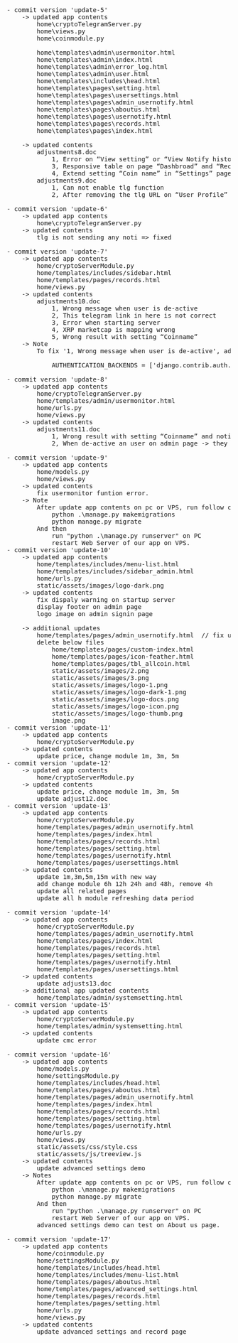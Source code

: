 <pre>
- commit version 'update-5'
    -> updated app contents
        home\cryptoTelegramServer.py
        home\views.py
        home\coinmodule.py

        home\templates\admin\usermonitor.html
        home\templates\admin\index.html
        home\templates\admin\error_log.html
        home\templates\admin\user.html
        home\templates\includes\head.html
        home\templates\pages\setting.html
        home\templates\pages\usersettings.html
        home\templates\pages\admin_usernotify.html
        home\templates\pages\aboutus.html
        home\templates\pages\usernotify.html
        home\templates\pages\records.html
        home\templates\pages\index.html

    -> updated contents
        adjustments8.doc
            1, Error on “View setting” or “View Notify history” of any users
            3, Responsive table on page “Dashbroad” and “Records”
            4, Extend setting “Coin name” in “Settings” page
        adjustments9.doc
            1, Can not enable tlg function
            2, After removing the tlg URL on “User Profile” page. The data of user still remaining 

- commit version 'update-6'
    -> updated app contents
        home\cryptoTelegramServer.py
    -> updated contents
        tlg is not sending any noti => fixed

- commit version 'update-7'
    -> updated app contents
        home/cryptoServerModule.py
        home/templates/includes/sidebar.html
        home/templates/pages/records.html
        home/views.py
    -> updated contents
        adjustments10.doc 
            1, Wrong message when user is de-active
            2, This telegram link in here is not correct
            3, Error when starting server
            4, XRP marketcap is mapping wrong 
            5, Wrong result with setting “Coinname”
    -> Note
        To fix '1, Wrong message when user is de-active', add this statement at the end of core\settings.py

            AUTHENTICATION_BACKENDS = ['django.contrib.auth.backends.AllowAllUsersModelBackend']

- commit version 'update-8'
    -> updated app contents
        home/cryptoTelegramServer.py
        home/templates/admin/usermonitor.html
        home/urls.py
        home/views.py
    -> updated contents
        adjustments11.doc 
            1, Wrong result with setting “Coinname” and noti did not send
            2, When de-active an user on admin page -> they can still using all functions until they sign out

- commit version 'update-9'
    -> updated app contents
        home/models.py
        home/views.py
    -> updated contents
        fix usermonitor funtion error.
    -> Note
        After update app contents on pc or VPS, run follow commands in cmd of cryptotool directory.
            python .\manage.py makemigrations
            python manage.py migrate
        And then
            run "python .\manage.py runserver" on PC
            restart Web Server of our app on VPS.
- commit version 'update-10'
    -> updated app contents
        home/templates/includes/menu-list.html
        home/templates/includes/sidebar_admin.html
        home/urls.py
        static/assets/images/logo-dark.png
    -> updated contents
        fix dispaly warning on startup server
        display footer on admin page
        logo image on admin signin page

    -> additional updates
        home/templates/pages/admin_usernotify.html  // fix user notify history bug on admin page
        delete below files
            home/templates/pages/custom-index.html
            home/templates/pages/icon-feather.html
            home/templates/pages/tbl_allcoin.html
            static/assets/images/2.png        
            static/assets/images/3.png
            static/assets/images/logo-1.png
            static/assets/images/logo-dark-1.png
            static/assets/images/logo-docs.png
            static/assets/images/logo-icon.png
            static/assets/images/logo-thumb.png
            image.png
- commit version 'update-11'
    -> updated app contents
        home/cryptoServerModule.py
    -> updated contents
        update price, change module 1m, 3m, 5m
- commit version 'update-12'
    -> updated app contents
        home/cryptoServerModule.py
    -> updated contents
        update price, change module 1m, 3m, 5m
        update adjust12.doc
- commit version 'update-13'
    -> updated app contents
        home/cryptoServerModule.py
        home/templates/pages/admin_usernotify.html
        home/templates/pages/index.html
        home/templates/pages/records.html
        home/templates/pages/setting.html
        home/templates/pages/usernotify.html
        home/templates/pages/usersettings.html
    -> updated contents
        update 1m,3m,5m,15m with new way
        add change module 6h 12h 24h and 48h, remove 4h
        update all related pages
        update all h module refreshing data period

- commit version 'update-14'
    -> updated app contents
        home/cryptoServerModule.py
        home/templates/pages/admin_usernotify.html
        home/templates/pages/index.html
        home/templates/pages/records.html
        home/templates/pages/setting.html
        home/templates/pages/usernotify.html
        home/templates/pages/usersettings.html
    -> updated contents
        update adjusts13.doc
    -> additional app updated contents
        home/templates/admin/systemsetting.html
- commit version 'update-15'
    -> updated app contents
        home/cryptoServerModule.py
        home/templates/admin/systemsetting.html
    -> updated contents
        update cmc error

- commit version 'update-16'
    -> updated app contents
        home/models.py
        home/settingsModule.py
        home/templates/includes/head.html
        home/templates/pages/aboutus.html
        home/templates/pages/admin_usernotify.html
        home/templates/pages/index.html
        home/templates/pages/records.html
        home/templates/pages/setting.html
        home/templates/pages/usernotify.html
        home/urls.py
        home/views.py
        static/assets/css/style.css
        static/assets/js/treeview.js
    -> updated contents
        update advanced settings demo
    -> Notes
        After update app contents on pc or VPS, run follow commands in cmd of cryptotool directory.
            python .\manage.py makemigrations
            python manage.py migrate
        And then
            run "python .\manage.py runserver" on PC
            restart Web Server of our app on VPS.
        advanced settings demo can test on About us page.

- commit version 'update-17'
    -> updated app contents
        home/coinmodule.py
        home/settingsModule.py
        home/templates/includes/head.html
        home/templates/includes/menu-list.html
        home/templates/pages/aboutus.html
        home/templates/pages/advanced_settings.html
        home/templates/pages/records.html
        home/templates/pages/setting.html
        home/urls.py
        home/views.py
    -> updated contents
        update advanced settings and record page
    
    
        
</pre>

